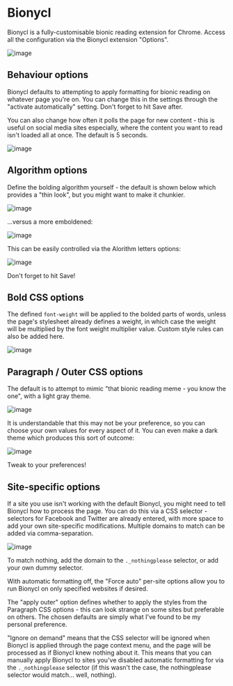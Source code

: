 # Bionycl
Bionycl is a fully-customisable bionic reading extension for Chrome. Access all the configuration via the Bionycl extension "Options".

![image](https://user-images.githubusercontent.com/43980789/173246564-8e105bdf-0091-47b0-a27c-013dac1316b6.png)

## Behaviour options

Bionycl defaults to attempting to apply formatting for bionic reading on whatever page you're on. You can change this in the settings through the "activate automatically" setting. Don't forget to hit Save after.

You can also change how often it polls the page for new content - this is useful on social media sites especially, where the content you want to read isn't loaded all at once. The default is 5 seconds.

![image](https://user-images.githubusercontent.com/43980789/173246577-139e2c75-db62-4724-afd5-1db49c4d3c9a.png)

## Algorithm options

Define the bolding algorithm yourself - the default is shown below which provides a "thin look", but you might want to make it chunkier.

![image](https://user-images.githubusercontent.com/43980789/173246667-28d89dd3-41ca-427f-a795-c4fb535bf030.png)

...versus a more emboldened:

![image](https://user-images.githubusercontent.com/43980789/173246733-f0a04458-6fd5-4cdf-9570-6b1ccf61043d.png)

This can be easily controlled via the Alorithm letters options:

![image](https://user-images.githubusercontent.com/43980789/173246605-ef53228b-2a01-4cda-b894-558db0a1b929.png)

Don't forget to hit Save!

## Bold CSS options

The defined `font-weight` will be applied to the bolded parts of words, unless the page's stylesheet already defines a weight, in which case the weight will be multiplied by the font weight multiplier value. Custom style rules can also be added here.

![image](https://user-images.githubusercontent.com/43980789/173246808-b0859607-27a8-4558-9491-6ec1b0fd55a8.png)

## Paragraph / Outer CSS options

The default is to attempt to mimic "that bionic reading meme - you know the one", with a light gray theme.

![image](https://user-images.githubusercontent.com/43980789/173246946-eaff5b34-76ba-48ef-ab79-c3c24811e03b.png)

It is understandable that this may not be your preference, so you can choose your own values for every aspect of it. You can even make a dark theme which produces this sort of outcome:

![image](https://user-images.githubusercontent.com/43980789/173247130-d706de34-ca3d-4c0b-b474-ac237c5452c9.png)

Tweak to your preferences!

## Site-specific options

If a site you use isn't working with the default Bionycl, you might need to tell Bionycl how to process the page. You can do this via a CSS selector - selectors for Facebook and Twitter are already entered, with more space to add your own site-specific modifications. Multiple domains to match can be added via comma-separation.

![image](https://user-images.githubusercontent.com/43980789/173247168-2f101b37-b69e-4b42-9b13-a9958ea27ad1.png)

To match nothing, add the domain to the `._nothingplease` selector, or add your own dummy selector.

With automatic formatting off, the "Force auto" per-site options allow you to run Bionycl on only specified websites if desired.

The "apply outer" option defines whether to apply the styles from the Paragraph CSS options - this can look strange on some sites but preferable on others. The chosen defaults are simply what I've found to be my personal preference.

"Ignore on demand" means that the CSS selector will be ignored when Bionycl is applied through the page context menu, and the page will be processed as if Bionycl knew nothing about it. This means that you can manually apply Bionycl to sites you've disabled automatic formatting for via the `._nothingplease` selector (if this wasn't the case, the nothingplease selector would match... well, nothing).
